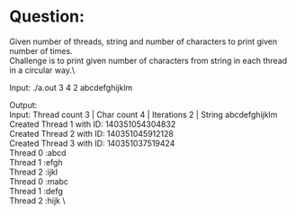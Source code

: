   # Question:
  Given number of threads, string and number of characters to print given number of times.\
  Challenge is to print given number of characters from string in each thread in a circular way.\
  
  Input: ./a.out 3 4 2 abcdefghijklm
  
  Output:\
  Input: Thread count 3 | Char count 4 | Iterations 2 | String abcdefghijklm \
  Created Thread 1 with ID: 140351054304832 \
  Created Thread 2 with ID: 140351045912128 \
  Created Thread 3 with ID: 140351037519424 \
  Thread 0 :abcd \
  Thread 1 :efgh \
  Thread 2 :ijkl \
  Thread 0 :mabc \
  Thread 1 :defg \
  Thread 2 :hijk \
